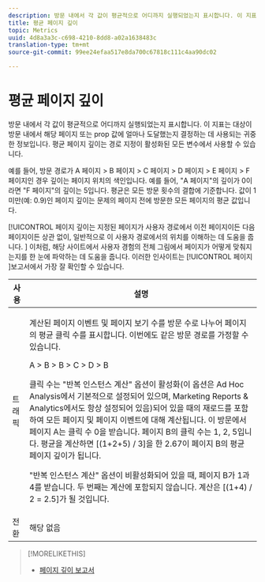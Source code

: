 ```yaml
---
description: 방문 내에서 각 값이 평균적으로 어디까지 실행되었는지 표시합니다. 이 지표는 대상이 방문 내에서 해당 페이지 또는 prop 값에 얼마나 도달했는지 결정하는 데 사용되는 귀중한 정보입니다. 평균 페이지 깊이는 경로 지정이 활성화된 모든 변수에서 사용할 수 있습니다.
title: 평균 페이지 깊이
topic: Metrics
uuid: 4d8a3a3c-c698-4210-8dd8-a02a1638483c
translation-type: tm+mt
source-git-commit: 99ee24efaa517e8da700c67818c111c4aa90dc02

---
```



# 평균 페이지 깊이

방문 내에서 각 값이 평균적으로 어디까지 실행되었는지 표시합니다. 이 지표는 대상이 방문 내에서 해당 페이지 또는 prop 값에 얼마나 도달했는지 결정하는 데 사용되는 귀중한 정보입니다. 평균 페이지 깊이는 경로 지정이 활성화된 모든 변수에서 사용할 수 있습니다.

예를 들어, 방문 경로가 A 페이지 > B 페이지 > C 페이지 > D 페이지 > E 페이지 > F 페이지인 경우 깊이는 페이지 위치의 색인입니다. 예를 들어, &quot;A 페이지&quot;의 깊이가 0이라면 &quot;F 페이지&quot;의 깊이는 5입니다. 평균은 모든 방문 횟수의 결합에 기준합니다. 값이 1 미만(예: 0.9)인 페이지 깊이는 문제의 페이지 전에 방문한 모든 페이지의 평균 값입니다.

[!UICONTROL 페이지 깊이는 지정된 페이지가 사용자 경로에서 이전 페이지이든 다음 페이지이든 상관 없이, 일반적으로 이 사용자 경로에서의 위치를 이해하는 데 도움을 줍니다. ] 이처럼, 해당 사이트에서 사용자 경험의 전체 그림에서 페이지가 어떻게 맞춰지는지를 한 눈에 파악하는 데 도움을 줍니다. 이러한 인사이트는 [!UICONTROL 페이지 ]보고서에서 가장 잘 확인할 수 있습니다.

<table id="table_E92B185A487C40E28C70EA30EDF73A40"> 
 <thead> 
  <tr> 
   <th colname="col1" class="entry"> 사용 </th> 
   <th colname="col2" class="entry"> 설명 </th> 
  </tr> 
 </thead>
 <tbody> 
  <tr> 
   <td colname="col1"> 트래픽 </td> 
   <td colname="col2"> <p>계산된 페이지 이벤트 및 페이지 보기 수를 방문 수로 나누어 페이지의 평균 클릭 수를 표시합니다. 이번에도 같은 방문 경로를 가정할 수 있습니다.  </p> <p>A &gt; B &gt; B &gt; C &gt; D &gt; B </p> <p>클릭 수는 "반복 인스턴스 계산" 옵션이 활성화(이 옵션은 Ad Hoc Analysis에서 기본적으로 설정되어 있으며, Marketing Reports &amp; Analytics에서도 항상 설정되어 있음)되어 있을 때의 재로드를 포함하여 모든 페이지 및 페이지 이벤트에 대해 계산됩니다. 이 방문에서 페이지 A는 클릭 수 0을 받습니다. 페이지 B의 클릭 수는 1, 2, 5입니다. 평균을 계산하면 [(1+2+5) / 3]을 한 2.67이 페이지 B의 평균 페이지 깊이가 됩니다. </p> <p>"반복 인스턴스 계산" 옵션이 비활성화되어 있을 때, 페이지 B가 1과 4를 받습니다. 두 번째는 계산에 포함되지 않습니다. 계산은 [(1+4) / 2 = 2.5]가 될 것입니다. </p> </td> 
  </tr> 
  <tr> 
   <td colname="col1"> 전환 </td> 
   <td colname="col2"> 해당 없음 </td> 
  </tr> 
 </tbody> 
</table>

>[!MORELIKETHIS]
>
>* [페이지 깊이 보고서](/help/components/c-variables/dimensionslist/reports-page-depth.md)

